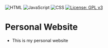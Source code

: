 ![HTML](https://img.shields.io/badge/HTML-5-E34F26?logo=html5&logoColor=white)
![JavaScript](https://img.shields.io/badge/JavaScript-ES6-F7DF1E?logo=javascript&logoColor=black)
![CSS](https://img.shields.io/badge/CSS-3-1572B6?logo=css3&logoColor=white)
[![License: GPL v3](https://img.shields.io/badge/License-GPLv3-blue.svg)](https://www.gnu.org/licenses/gpl-3.0)
# Personal Website
  - This is my personal website
